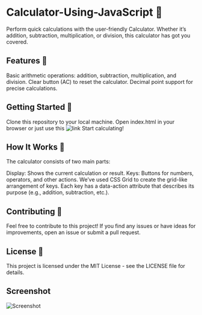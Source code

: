 # Calculator-Using-JavaScript 📮
Perform quick calculations with the user-friendly Calculator. Whether it’s addition, subtraction, multiplication, or division, this calculator has got you covered.

## Features 🌟
Basic arithmetic operations: addition, subtraction, multiplication, and division.
Clear button (AC) to reset the calculator.
Decimal point support for precise calculations.

## Getting Started 🚀
Clone this repository to your local machine.
Open index.html in your browser or just use this ![link](https://berserker09.github.io/Calculator/)
Start calculating!

## How It Works 🤔
The calculator consists of two main parts:

Display: Shows the current calculation or result.
Keys: Buttons for numbers, operators, and other actions.
We’ve used CSS Grid to create the grid-like arrangement of keys. Each key has a data-action attribute that describes its purpose (e.g., addition, subtraction, etc.).

## Contributing 🙌
Feel free to contribute to this project! If you find any issues or have ideas for improvements, open an issue or submit a pull request.

## License 📜
This project is licensed under the MIT License - see the LICENSE file for details.

## Screenshot
![Screenshot](https://github.com/berserker09/Calculator/assets/127211985/02776533-2cf1-4e09-8ec7-8c49c4429560)

